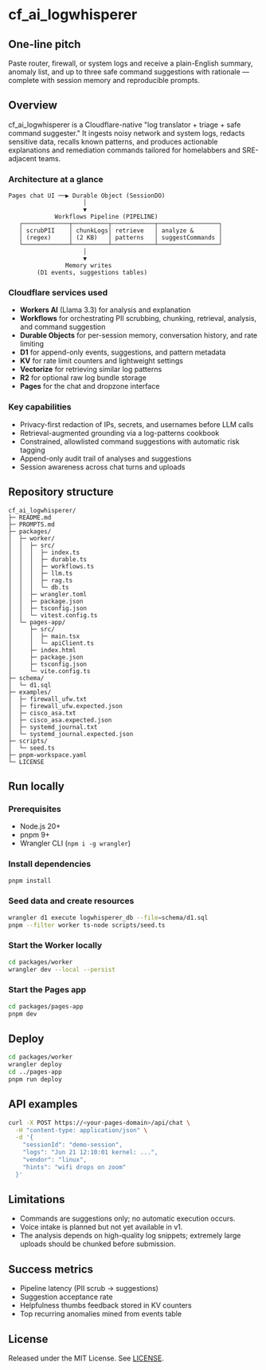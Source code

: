 # cf_ai_logwhisperer

## One-line pitch
Paste router, firewall, or system logs and receive a plain-English summary, anomaly list, and up to three safe command suggestions with rationale — complete with session memory and reproducible prompts.

## Overview
cf_ai_logwhisperer is a Cloudflare-native "log translator + triage + safe command suggester." It ingests noisy network and system logs, redacts sensitive data, recalls known patterns, and produces actionable explanations and remediation commands tailored for homelabbers and SRE-adjacent teams.

### Architecture at a glance
```
Pages chat UI ──▶ Durable Object (SessionDO)
                     │
                     ▼
             Workflows Pipeline (PIPELINE)
   ┌─────────────┬──────────┬────────────┬─────────────────┐
   │ scrubPII    │ chunkLogs│ retrieve   │ analyze &       │
   │ (regex)     │ (2 KB)   │ patterns   │ suggestCommands │
   └─────────────┴──────────┴────────────┴─────────────────┘
                     │
                     ▼
                Memory writes
        (D1 events, suggestions tables)
```

### Cloudflare services used
- **Workers AI** (Llama 3.3) for analysis and explanation
- **Workflows** for orchestrating PII scrubbing, chunking, retrieval, analysis, and command suggestion
- **Durable Objects** for per-session memory, conversation history, and rate limiting
- **D1** for append-only events, suggestions, and pattern metadata
- **KV** for rate limit counters and lightweight settings
- **Vectorize** for retrieving similar log patterns
- **R2** for optional raw log bundle storage
- **Pages** for the chat and dropzone interface

### Key capabilities
- Privacy-first redaction of IPs, secrets, and usernames before LLM calls
- Retrieval-augmented grounding via a log-patterns cookbook
- Constrained, allowlisted command suggestions with automatic risk tagging
- Append-only audit trail of analyses and suggestions
- Session awareness across chat turns and uploads

## Repository structure
```
cf_ai_logwhisperer/
├─ README.md
├─ PROMPTS.md
├─ packages/
│  ├─ worker/
│  │  ├─ src/
│  │  │  ├─ index.ts
│  │  │  ├─ durable.ts
│  │  │  ├─ workflows.ts
│  │  │  ├─ llm.ts
│  │  │  ├─ rag.ts
│  │  │  └─ db.ts
│  │  ├─ wrangler.toml
│  │  ├─ package.json
│  │  ├─ tsconfig.json
│  │  └─ vitest.config.ts
│  └─ pages-app/
│     ├─ src/
│     │  ├─ main.tsx
│     │  └─ apiClient.ts
│     ├─ index.html
│     ├─ package.json
│     ├─ tsconfig.json
│     └─ vite.config.ts
├─ schema/
│  └─ d1.sql
├─ examples/
│  ├─ firewall_ufw.txt
│  ├─ firewall_ufw.expected.json
│  ├─ cisco_asa.txt
│  ├─ cisco_asa.expected.json
│  ├─ systemd_journal.txt
│  └─ systemd_journal.expected.json
├─ scripts/
│  └─ seed.ts
├─ pnpm-workspace.yaml
└─ LICENSE
```

## Run locally

### Prerequisites
- Node.js 20+
- pnpm 9+
- Wrangler CLI (`npm i -g wrangler`)

### Install dependencies
```bash
pnpm install
```

### Seed data and create resources
```bash
wrangler d1 execute logwhisperer_db --file=schema/d1.sql
pnpm --filter worker ts-node scripts/seed.ts
```

### Start the Worker locally
```bash
cd packages/worker
wrangler dev --local --persist
```

### Start the Pages app
```bash
cd packages/pages-app
pnpm dev
```

## Deploy
```bash
cd packages/worker
wrangler deploy
cd ../pages-app
pnpm run deploy
```

## API examples
```bash
curl -X POST https://<your-pages-domain>/api/chat \
  -H "content-type: application/json" \
  -d '{
    "sessionId": "demo-session",
    "logs": "Jun 21 12:10:01 kernel: ...",
    "vendor": "linux",
    "hints": "wifi drops on zoom"
  }'
```

## Limitations
- Commands are suggestions only; no automatic execution occurs.
- Voice intake is planned but not yet available in v1.
- The analysis depends on high-quality log snippets; extremely large uploads should be chunked before submission.

## Success metrics
- Pipeline latency (PII scrub → suggestions)
- Suggestion acceptance rate
- Helpfulness thumbs feedback stored in KV counters
- Top recurring anomalies mined from events table

## License
Released under the MIT License. See [LICENSE](./LICENSE).
